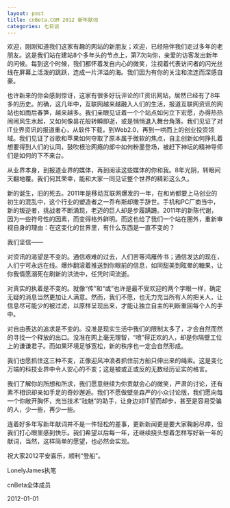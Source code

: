 ```yaml
---
layout: post
title: cnBeta.COM 2012 新年献词
categories: 七日谈
---
```

欢迎，刚刚知道我们这家有趣的网站的新朋友；欢迎，已经陪伴我们走过多年的老朋友。这是我们站在建站8个多年头的节点上，第7次向你，亲爱的访客发出新年的问候。每到这个时候，我们都怀着发自内心的微笑，注视着代表访问者的闪光丝线在屏幕上活泼的跳跃，连成一片洋溢的海。我们因为有你的关注和流连而深感自豪。

也许新来的你会感到惊讶，这家有很多好玩评论的IT资讯网站，居然已经有了8年多的历史。的确，这几年中，互联网越来越融入人们的生活，报道互联网资讯的网站也如雨后春笋，越来越多。我们亲眼见证着一个个站点如何立下宏愿，办得热热闹闹风生水起，又如何像昙花般转瞬即逝，或是悄悄退入舞台角落。我们见证了对IT业界资讯的报道重心，从软件下载，到Web2.0，再到一哄而上的创业投资领域。我们见证了谷歌和苹果如何夺取了原本属于微软的焦点，自主创新如何挣扎着想要得到人们的认同，鼓吹根治网瘾的郎中如何粉墨登场，被赶下神坛的精神导师们是如何的下不来台。

从业界本身，到报道业界的媒体，再到阅读这些媒体的你和我。8年光阴，转眼间天翻地覆。我们何其荣幸，能和大家一同见证整个世界的精彩这么久。

新的诞生，旧的死去。2011年是移动互联网爆发的一年，在和尚都要上马创业的初生的混乱中，这个行业的塑造者之一乔布斯却撒手辞世。手机和PC厂商当中，新的叛逆者，挑战者不断涌现，老迈的巨人却是步履蹒跚。2011年的新陈代谢，因为一些符号性的因素，而变得格外鲜明。而这也给了我们一个站在圈外，重新审视自身的理由：在这变化的世界里，有什么东西是一直不变的？

我们坚信——

对资讯的渴望是不变的。通信艰难的过去，人们苦等鸿雁传书；通信发达的现在，人们宁可永远在线。爆炸翻滚着推送到你眼前的信息，如同甜美到眩晕的糖果，让你我情愿溺死在刷新的洪流中，任凭时间流逝。

对真实的执着是不变的。就像“传”和“或”也许是最不受欢迎的两个字眼一样，确定无疑的消息当然更加让人满意。然而，我们不愿，也无力充当所有人的把关人，让信息尽可能少的被过滤，以原样呈现出来，才能让独立自主的判断重回每个人的手中。

对自由表达的追求是不变的。没准是现实生活中我们的限制太多了，才会自然而然的寻找一个释放的出口。没准在网上毫无理智，“喷”得正欢的人，却是你隔壁工位上的谦谦君子。而如果环境足够宽松，新的秩序也一定会自然形成。

我们也愿抓住这三种不变，正像迎风冲浪者抓住前方船只伸出来的绳索。这是变化万端的科技业界中令人安心的不变；这是被或正或反的无数经历证实的格言。

我们了解你的所想和所求，我们愿意继续为你贡献会心的微笑，严肃的讨论，还有素不相识却亲如手足的奇妙邂逅。我们不愿做壁垒森严的小众讨论版，我们愿向每一个你敞开胸怀，充当技术“祛魅”的助手，让身边对IT望而却步，甚至是容易受骗的人，少一些，再少一些。

连着好多年写新年献词并不是一件轻松的差事，更新新闻更是要大家鞠躬尽瘁，但我们打心眼里感到快乐。我们希望以后每一年，还继续挠头想着怎样写好新一年的献词，当然，这样简单的愿望，也必然会实现。

祝大家2012平安喜乐，顺利“登船”。

LonelyJames执笔

cnBeta全体成员

2012\-01\-01